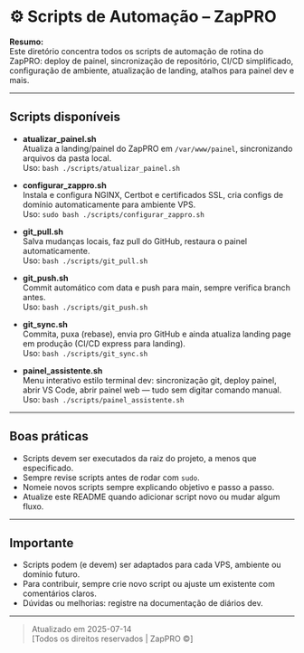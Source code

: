 # ⚙️ Scripts de Automação – ZapPRO

**Resumo:**  
Este diretório concentra todos os scripts de automação de rotina do ZapPRO: deploy de painel, sincronização de repositório, CI/CD simplificado, configuração de ambiente, atualização de landing, atalhos para painel dev e mais.

---

## **Scripts disponíveis**

- **atualizar_painel.sh**  
  Atualiza a landing/painel do ZapPRO em `/var/www/painel`, sincronizando arquivos da pasta local.  
  Uso: `bash ./scripts/atualizar_painel.sh`

- **configurar_zappro.sh**  
  Instala e configura NGINX, Certbot e certificados SSL, cria configs de domínio automaticamente para ambiente VPS.  
  Uso: `sudo bash ./scripts/configurar_zappro.sh`

- **git_pull.sh**  
  Salva mudanças locais, faz pull do GitHub, restaura o painel automaticamente.  
  Uso: `bash ./scripts/git_pull.sh`

- **git_push.sh**  
  Commit automático com data e push para main, sempre verifica branch antes.  
  Uso: `bash ./scripts/git_push.sh`

- **git_sync.sh**  
  Commita, puxa (rebase), envia pro GitHub e ainda atualiza landing page em produção (CI/CD express para landing).  
  Uso: `bash ./scripts/git_sync.sh`

- **painel_assistente.sh**  
  Menu interativo estilo terminal dev: sincronização git, deploy painel, abrir VS Code, abrir painel web — tudo sem digitar comando manual.  
  Uso: `bash ./scripts/painel_assistente.sh`

---

## **Boas práticas**

- Scripts devem ser executados da raiz do projeto, a menos que especificado.
- Sempre revise scripts antes de rodar com `sudo`.
- Nomeie novos scripts sempre explicando objetivo e passo a passo.
- Atualize este README quando adicionar script novo ou mudar algum fluxo.

---

## **Importante**

- Scripts podem (e devem) ser adaptados para cada VPS, ambiente ou domínio futuro.
- Para contribuir, sempre crie novo script ou ajuste um existente com comentários claros.
- Dúvidas ou melhorias: registre na documentação de diários dev.

---

> Atualizado em 2025-07-14  
> [Todos os direitos reservados | ZapPRO ©]
